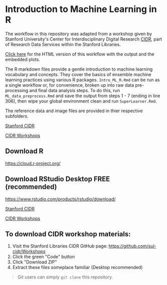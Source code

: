 # Introduction to Machine Learning in R

The workflow in this repository was adapted from a workshop given by Stanford University's Center for Interdisciplinary Digital Research [CIDR](https://cidr.stanford.edu/), part of Research Data Services within the Stanford Libraries. 

[Click here](https://htmlpreview.github.io/?https://github.com/nshanian/Documents/blob/main/Intro-ML-R.html) for the HTML version of this workflow with the output and the embedded plots.

The R markdown files provide a gentle introduction to machine learning vocabulary and concepts. They cover the basics of ensemble machine learning practices using various R packages. `Intro_ML_R.Rmd` can be run as a single workflow or, for convenience, broken up into raw data pre-processing and final data analysis steps. To do this, run `ML_data_preprocess.Rmd` and save the output from steps 1 - 7 (ending in line 306), then wipe your global environment clean and run `SuperLearner.Rmd`. 

The reference data and image files are provided in thier respective subfolders. 

[Stanford CIDR](https://library.stanford.edu/libraries/software-and-services-data-science-ssds)

[CIDR Workshops](https://cidr.stanford.edu/workshops/)

## Download R
https://cloud.r-project.org/

## Download RStudio Desktop FREE (recommended)
https://www.rstudio.com/products/rstudio/download/

[Stanford CIDR](https://library.stanford.edu/libraries/software-and-services-data-science-ssds)

[CIDR Workshops](https://cidr.stanford.edu/workshops/)

## To download CIDR workshop materials:

1. Visit the Stanford Libraries CIDR GitHub page: https://github.com/sul-cidr/Workshops
2. Click the green "Code" button
3. Click "Download ZIP"
4. Extract these files someplace familiar (Desktop recommended)

> Git users can simply `git clone` this repository.
